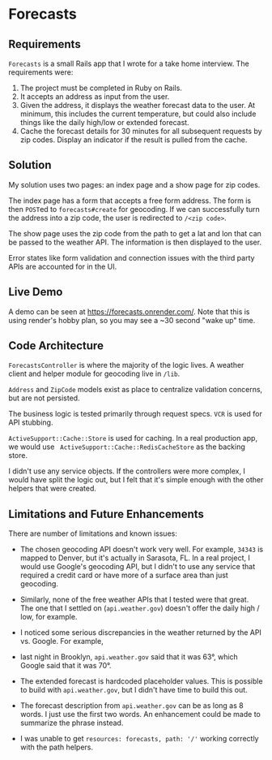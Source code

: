 # Forecasts

## Requirements
`Forecasts` is a small Rails app that I wrote for a take home interview. The requirements were:
1. The project must be completed in Ruby on Rails.
2. It accepts an address as input from the user.
3. Given the address, it displays the weather forecast data to the user.
   At minimum, this includes the current temperature, but could also include things like the daily high/low or extended forecast.
4. Cache the forecast details for 30 minutes for all subsequent requests by zip codes.
   Display an indicator if the result is pulled from the cache. 

## Solution
My solution uses two pages: an index page and a show page for zip codes.

The index page has a form that accepts a free form address.
The form is then `POST`ed to `forecasts#create` for geocoding. If we can
successfully turn the address into a zip code, the user is redirected to `/<zip code>`.

The show page uses the zip code from the path to get a lat and lon that can be passed
to the weather API. The information is then displayed to the user.

Error states like form validation and connection issues with the third party APIs
are accounted for in the UI.

## Live Demo
A demo can be seen at https://forecasts.onrender.com/. Note that this is using render's
hobby plan, so you may see a ~30 second "wake up" time.

## Code Architecture

`ForecastsController` is where the majority of the logic lives. A weather client and
helper module for geocoding live in `/lib`.

`Address` and `ZipCode` models exist as place to centralize validation concerns, but are
not persisted.

The business logic is tested primarily through request specs. `VCR` is used
for API stubbing.

`ActiveSupport::Cache::Store` is used for caching. In a real production app,
we would use ` ActiveSupport::Cache::RedisCacheStore` as the backing store.

I didn't use any service objects. If the controllers were more complex, I would have
split the logic out, but I felt that it's simple enough with the other helpers that were
created.

## Limitations and Future Enhancements

There are number of limitations and known issues:

* The chosen geocoding API doesn't work very well. For example, `34343` is mapped
  to Denver, but it's actually in Sarasota, FL. In a real project, I would use
  Google's geocoding API, but I didn't to use any service that required a credit
  card or have more of a surface area than just geocoding.

* Similarly, none of the free weather APIs that I tested were that great. The one
  that I settled on (`api.weather.gov`) doesn't offer the daily high / low, for example.

* I noticed some serious discrepancies in the weather returned by the API vs. Google. For example,
* last night in Brooklyn, `api.weather.gov` said that it was 63°, which Google said that it was 70°.
  
* The extended forecast is hardcoded placeholder values. This is possible to build with
  `api.weather.gov`, but I didn't have time to build this out.

* The forecast description from `api.weather.gov` can be as long as 8 words. I just
  use the first two words. An enhancement could be made to summarize the phrase instead.
  
* I was unable to get `resources: forecasts, path: '/'` working correctly with the
  path helpers.